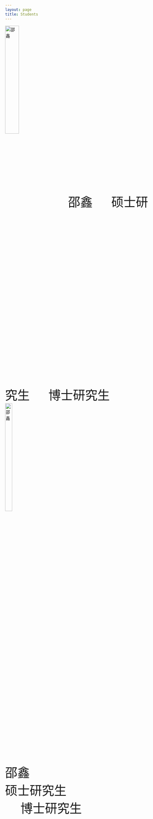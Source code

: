 ```yaml
---
layout: page
title: Students
---
```


<div style="display: inline-block;">
  <img src="https://github.com/user-attachments/assets/1daff0d0-ac71-4ec1-b012-9f313b756c02" alt="邵鑫" style="width: 30%;vertical-align: middle;" />
  <span style="vertical-align: left;padding-left: 50px;font-size: 40px;">
  邵鑫
  </span>
  <span style="vertical-align: left;padding-left: 50px;font-size: 40px;">
  硕士研究生
  </span>
  <span style="vertical-align: left;padding-left: 50px;font-size: 40px;">
  博士研究生
  </span>
</div>



<div style="display: inline-block;">
  <div>
  <img src="https://github.com/user-attachments/assets/1daff0d0-ac71-4ec1-b012-9f313b756c02" alt="邵鑫" style="width: 30%;vertical-align: middle;" />
  </div>
  <div>
  <span style="vertical-align: left;font-size: 40px;">
  邵鑫
  </span>
  </div>
  <div>
  <span style="vertical-align: left;font-size: 40px;">
  硕士研究生
  </span>
  </div>
  <div style="padding-left: 50px;">
  <span style="vertical-align: left;font-size: 40px;">
  博士研究生
  </span>
  </div>
</div>





